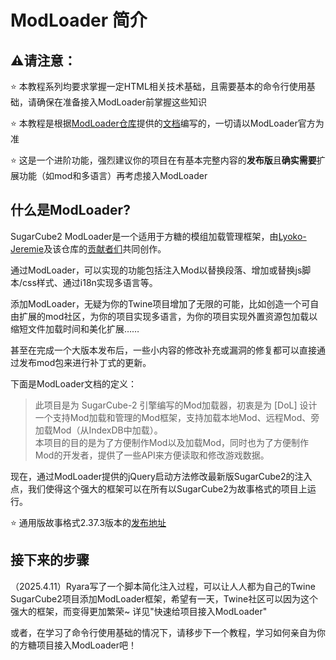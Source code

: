 # ModLoader 简介

## ⚠️请注意：

⭐  本教程系列均要求掌握一定HTML相关技术基础，且需要基本的命令行使用基础，请确保在准备接入ModLoader前掌握这些知识

⭐  本教程是根据[ModLoader仓库](https://github.com/Lyoko-Jeremie/sugarcube-2-ModLoader)提供的[文档](https://github.com/Lyoko-Jeremie/sugarcube-2-ModLoader/blob/master/README.md)编写的，一切请以ModLoader官方为准

⭐  这是一个进阶功能，强烈建议你的项目在有基本完整内容的**发布版**且**确实需要**扩展功能（如mod和多语言）再考虑接入ModLoader

## 什么是ModLoader?

SugarCube2 ModLoader是一个适用于方糖的模组加载管理框架，由[Lyoko-Jeremie](https://github.com/Lyoko-Jeremie)及该仓库的[贡献者们](https://github.com/Lyoko-Jeremie/sugarcube-2-ModLoader/graphs/contributors)共同创作。

通过ModLoader，可以实现的功能包括注入Mod以替换段落、增加或替换js脚本/css样式、通过i18n实现多语言等。

添加ModLoader，无疑为你的Twine项目增加了无限的可能，比如创造一个可自由扩展的mod社区，为你的项目实现多语言，为你的项目实现外置资源包加载以缩短文件加载时间和美化扩展……

甚至在完成一个大版本发布后，一些小内容的修改补充或漏洞的修复都可以直接通过发布mod包来进行补丁式的更新。

下面是ModLoader文档的定义：

> 此项目是为 SugarCube-2 引擎编写的Mod加载器，初衷是为 [DoL] 设计一个支持Mod加载和管理的Mod框架，支持加载本地Mod、远程Mod、旁加载Mod（从IndexDB中加载）。<br>
本项目的目的是为了方便制作Mod以及加载Mod，同时也为了方便制作Mod的开发者，提供了一些API来方便读取和修改游戏数据。

现在，通过ModLoader提供的jQuery启动方法修改最新版SugarCube2的注入点，我们使得这个强大的框架可以在所有以SugarCube2为故事格式的项目上运行。

⭐  通用版故事格式2.37.3版本的[发布地址](https://github.com/RyaraSUKI/sugarcube-2-modloader-orig/releases/tag/v2.37.3-modloader)

## 接下来的步骤
（2025.4.11）Ryara写了一个脚本简化注入过程，可以让人人都为自己的Twine SugarCube2项目添加ModLoader框架，希望有一天，Twine社区可以因为这个强大的框架，而变得更加繁荣~
详见"快速给项目接入ModLoader"

或者，在学习了命令行使用基础的情况下，请移步下一个教程，学习如何亲自为你的方糖项目接入ModLoader吧！